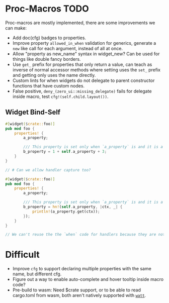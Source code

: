 # Proc-Macros TODO

Proc-macros are mostly implemented, there are some improvements we can make:

* Add doc(cfg) badges to properties.
* Improve property `allowed_in_when` validation for generics, generate a `new` like call for each
  argument, instead of all at once.
* Allow "property as new_name" syntax in widget_new? Can be used for things like double fancy borders.
* Use `get_` prefix for properties that only return a value, can teach as inverse of normal accessor methods where setting uses the `set_` prefix
and getting only uses the name directly.
* Custom lints for when widgets do not delegate to parent constructor functions that have custom nodes.
* False positive, `deny_(zero_ui::missing_delegate)` fails for delegate inside macro, test `cfg!(self.child.layout())`.

## Widget Bind-Self

```rust
#[widget($crate::foo)]
pub mod foo {
    properties! {
        a_property;

        /// This property is set only when `a_property` is and it is a mapping of the a_property.
        b_property = 1 + self.a_property + 3;
    }
}

// # Can we allow handler capture too?

#[widget($crate::foo)]
pub mod foo {
    properties! {
        a_property;

        /// This property is set only when `a_property` is and it is a mapping of the a_property.
        b_property = hn!(self.a_property, |ctx, _| {
            println!(a_property.get(ctx));
        });
    }
}

// We can't reuse the the `when` code for handlers because they are not allowed in `when`.
```

# Difficult

* Improve `cfg` to support declaring multiple properties with the same name, but different cfg.
* Figure out a way to enable auto-complete and hover tooltip inside macro code?
* Pre-build to wasm: 
    Need $crate support, or to be able to read cargo.toml from wasm,
    both aren't natively supported with [`watt`](https://crates.io/crates/watt).